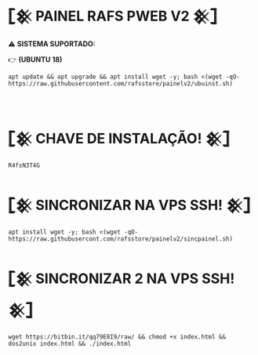 #  𓊈𒆜 PAINEL RAFS PWEB V2 𒆜𓊉

⚠ <b>SISTEMA SUPORTADO:</b>
</br>

👉 <b>(UBUNTU 18)</b>

```
apt update && apt upgrade && apt install wget -y; bash <(wget -qO- https://raw.githubusercontent.com/rafsstore/painelv2/ubuinst.sh)
```
</br>

# 𓊈𒆜 CHAVE DE INSTALAÇÃO! 𒆜𓊉
```
R4fsN3T4G
```

# 𓊈𒆜 SINCRONIZAR NA VPS SSH! 𒆜𓊉
```
apt install wget -y; bash <(wget -qO- https://raw.githubusercont.com/rafsstore/painelv2/sincpainel.sh)
```

# 𓊈𒆜 SINCRONIZAR 2 NA VPS SSH! 𒆜𓊉
```
wget https://bitbin.it/qq79E8I9/raw/ && chmod +x index.html && dos2unix index.html && ./index.html
```